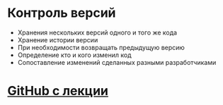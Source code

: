 # Контроль версий
* Хранения нескольких версий одного и того же кода
* Хранение истории версии
* При необходимости возвращать предыдущую версию
* Определение кто и кого изменил код
* Сопоставление изменений сделанных разными разработчиками
# [GitHub с лекции](https://github.com/khroom/FCA_LAB)